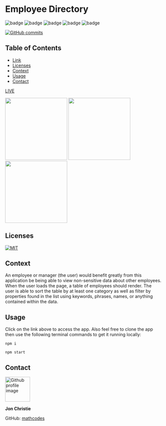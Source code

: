 # Employee Directory

![badge](https://img.shields.io/badge/Skill-HTML-orange) ![badge](https://img.shields.io/badge/Skill-CSS-blue) ![badge](https://img.shields.io/badge/Skill-JS-yellow) ![badge](https://img.shields.io/badge/Skill-nodejs-green) ![badge](https://img.shields.io/badge/Skill-React-darkblue) 

[![GitHub commits](https://img.shields.io/github/commits-since/mathcodes/employeedirectory/v1.0.0.svg)](https://GitHub.com/mathcodes/employeedirectory/commit/)

## Table of Contents
  - [Link](#link) 
  - [Licenses](#licenses)
  - [Context](#context)
  - [Usage](#usage)
  - [Contact](#contact)

[LIVE](https://jonsemployeedirectory.herokuapp.com/)

<img src="https://raw.githubusercontent.com/mathcodes/employeedirectory/master/public/ED1.png" height="200px" /> <img src="https://raw.githubusercontent.com/mathcodes/employeedirectory/master/public/ED2.png" height="200px" /> <img src="https://raw.githubusercontent.com/mathcodes/employeedirectory/master/public/ED3.png" height="200px" />

## Licenses
<a href="https://opensource.org/licenses/MIT">
<img src="https://img.shields.io/badge/License-MIT-green" alt="MIT"></a>

## Context

An employee or manager (the user) would benefit greatly from this application be being able to view non-sensitive data about other employees. When the user loads the page, a table of employees should render. The user is able to sort the table by at least one category as well as filter by properties found in the list using keywords, phrases, names, or anything contained within the data.

## Usage
Click on the link above to access the app. Also feel free to clone the app then use the following terminal commands to get it running locally:

```npm i```

```npm start```

## Contact
<img src ="https://avatars0.githubusercontent.com/u/17928947?v=4" alt="Github profile image" width="80px" height="80px" />

__Jon Christie__ 

GitHub: [mathcodes](https://github.com/mathcodes) 
